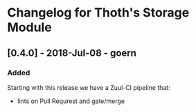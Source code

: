 # Changelog for Thoth's Storage Module

## [0.4.0] - 2018-Jul-08 - goern

### Added

Starting with this release we have a Zuul-CI pipeline that:

- lints on Pull Requrest and gate/merge
